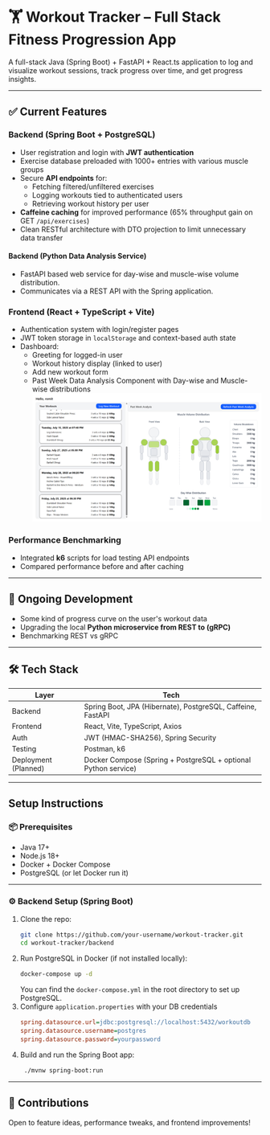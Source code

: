 # 🏋️ Workout Tracker – Full Stack Fitness Progression App

A full-stack Java (Spring Boot) + FastAPI + React.ts application to log and visualize workout sessions, track progress over time, and get progress insights.

---

## ✅ Current Features

### Backend (Spring Boot + PostgreSQL)
- User registration and login with **JWT authentication**
- Exercise database preloaded with 1000+ entries with various muscle groups
- Secure **API endpoints** for:
    - Fetching filtered/unfiltered exercises
    - Logging workouts tied to authenticated users
    - Retrieving workout history per user
- **Caffeine caching** for improved performance (65% throughput gain on GET `/api/exercises`)
- Clean RESTful architecture with DTO projection to limit unnecessary data transfer

#### Backend (Python Data Analysis Service)
- FastAPI based web service for day-wise and muscle-wise volume distribution.
- Communicates via a REST API with the Spring application.

### Frontend (React + TypeScript + Vite)
- Authentication system with login/register pages
- JWT token storage in `localStorage` and context-based auth state
- Dashboard:
    - Greeting for logged-in user
    - Workout history display (linked to user)
    - Add new workout form
    - Past Week Data Analysis Component with Day-wise and Muscle-wise distributions
![UI](./pics/ui.png)

### Performance Benchmarking
- Integrated **k6** scripts for load testing API endpoints
- Compared performance before and after caching

---

## 🚧 Ongoing Development

- Some kind of progress curve on the user's workout data
- Upgrading the local **Python microservice from REST to (gRPC)**
- Benchmarking REST vs gRPC

---

## 🛠️ Tech Stack

| Layer     | Tech                       |
|-----------|----------------------------|
| Backend   | Spring Boot, JPA (Hibernate), PostgreSQL, Caffeine, FastAPI |
| Frontend  | React, Vite, TypeScript, Axios |
| Auth      | JWT (HMAC-SHA256), Spring Security |
| Testing   | Postman, k6 |
| Deployment (Planned) | Docker Compose (Spring + PostgreSQL + optional Python service) |

---

## Setup Instructions

### 📦 Prerequisites
- Java 17+
- Node.js 18+
- Docker + Docker Compose
- PostgreSQL (or let Docker run it)

---

### ⚙️ Backend Setup (Spring Boot)

1. Clone the repo:
   ```bash
   git clone https://github.com/your-username/workout-tracker.git
   cd workout-tracker/backend
   ```
2. Run PostgreSQL in Docker (if not installed locally):
   ```bash
   docker-compose up -d
   ```
   You can find the `docker-compose.yml` in the root directory to set up PostgreSQL.
3. Configure `application.properties` with your DB credentials
    ```ini
    spring.datasource.url=jdbc:postgresql://localhost:5432/workoutdb
    spring.datasource.username=postgres
    spring.datasource.password=yourpassword
   ```
4. Build and run the Spring Boot app:
   ```bash
    ./mvnw spring-boot:run
    ```
---
## 🙌 Contributions
Open to feature ideas, performance tweaks, and frontend improvements!
